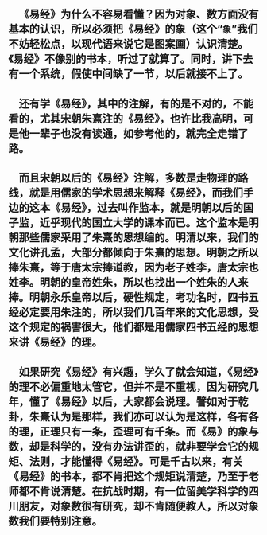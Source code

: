 &emsp;《易经》为什么不容易看懂？因为对象、数方面没有基本的认识，所以必须把《易经》的象（这个“``象``”我们不妨轻松点，以现代语来说它是图案画）认识清楚。《易经》不像别的书本，听过了就算了。同时，讲下去有一个系统，假使中间缺了一节，以后就接不上了。
---
&emsp;还有学《易经》，其中的注解，有的是不对的，不能看的，尤其宋朝朱熹注的《易经》，也许比我高明，可是他一辈子也没有读通，如参考他的，就完全走错了路。
---
&emsp;而且宋朝以后的《易经》注解，多数是走物理的路线，就是用儒家的学术思想来解释《易经》，而我们手边的这本《易经》，过去叫作监本，就是明朝以后的国子监，近乎现代的国立大学的课本而已。这个监本是明朝那些儒家采用了朱熹的思想编的。明清以来，我们的文化讲孔孟，大部分都倾向于朱熹的思想。明朝之所以捧朱熹，等于唐太宗捧道教，因为老子姓李，唐太宗也姓李。明朝的皇帝姓朱，所以也找出一个姓朱的人来捧。明朝永乐皇帝以后，硬性规定，考功名时，四书五经必定要用朱注的，所以我们几百年来的文化思想，受这个规定的祸害很大，他们都是用儒家四书五经的思想来讲《易经》的理。
---
&emsp;如果研究《易经》有兴趣，学久了就会知道，《易经》的理不必偏重地太管它，但并不是不重视，因为研究几年，懂了《易经》以后，大家都会说理。譬如对于乾卦，朱熹认为是那样，我们亦可以认为是这样，各有各的理，正理只有一条，歪理可有千条。而《易》的象与数，却是科学的，没有办法讲歪的，就非要学会它的规矩、法则，才能懂得《易经》。可是千古以来，有关《易经》的书本，都不肯把这个规矩说清楚，乃至于老师都不肯说清楚。在抗战时期，有一位留美学科学的四川朋友，对象数很有研究，却不肯随便教人，所以对象数我们要特别注意。
---
